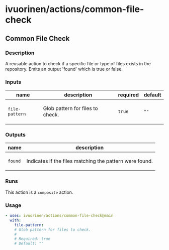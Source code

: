 # ivuorinen/actions/common-file-check

## Common File Check

### Description

A reusable action to check if a specific file or type of files exists in the repository.
Emits an output 'found' which is true or false.

### Inputs

| name           | description                             | required | default |
|----------------|-----------------------------------------|----------|---------|
| `file-pattern` | <p>Glob pattern for files to check.</p> | `true`   | `""`    |

### Outputs

| name    | description                                                    |
|---------|----------------------------------------------------------------|
| `found` | <p>Indicates if the files matching the pattern were found.</p> |

### Runs

This action is a `composite` action.

### Usage

```yaml
- uses: ivuorinen/actions/common-file-check@main
  with:
    file-pattern:
    # Glob pattern for files to check.
    #
    # Required: true
    # Default: ""
```
